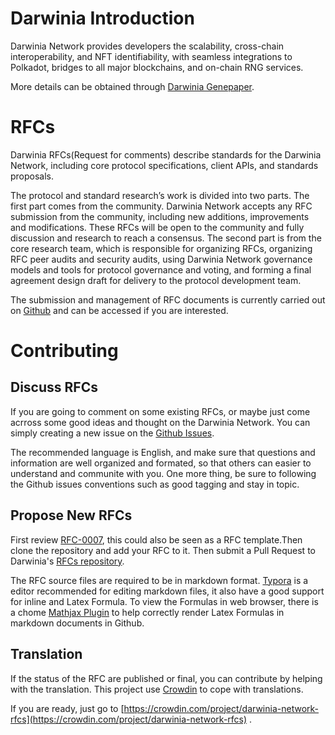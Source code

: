 # Darwinia Introduction
Darwinia Network provides developers the scalability, cross-chain interoperability, and NFT identifiability, with seamless integrations to Polkadot, bridges to all major blockchains, and on-chain RNG services.

More details can be obtained through [Darwinia Genepaper](https://github.com/darwinia-network/rfcs/blob/master/paper/Darwinia_Genepaper_EN.pdf).

# RFCs

Darwinia RFCs(Request for comments) describe standards for the Darwinia Network, including core protocol specifications, client APIs, and standards proposals.

The protocol and standard research’s work is divided into two parts. The first part comes from the community. Darwinia Network accepts any RFC submission from the community, including new additions, improvements and modifications. These RFCs will be open to the community and fully discussion and research to reach a consensus. The second part is from the core research team, which is responsible for organizing RFCs, organizing RFC peer audits and security audits, using Darwinia Network governance models and tools for protocol governance and voting, and forming a final agreement design draft for delivery to the protocol development team.

The submission and management of RFC documents is currently carried out on [Github](https://github.com/darwinia-network/rfcs) and can be accessed if you are interested.

# Contributing

## Discuss RFCs

If you are going to comment on some existing RFCs, or maybe just come acrross some good ideas and thought on the Darwinia Network. You can simply creating a new issue on the [Github Issues](https://github.com/darwinia-network/darwinia/issues).

The recommended language is English, and make sure that questions and information are well organized and formated, so that others can easier to understand and communite with you. One more thing, be sure to following the Github issues conventions such as good tagging and stay in topic.

## Propose New RFCs

First review [RFC-0007](https://github.com/darwinia-network/rfcs/blob/master/RFC/zh_CN/0007-dawinia-token-staking-model.md), this could also be seen as a RFC template.Then clone the repository and add your RFC to it. Then submit a Pull Request to Darwinia's [RFCs repository](https://github.com/darwinia-network/rfcs).

The RFC source files are required to be in markdown format. [Typora](https://typora.io/) is a editor recommended for editing markdown files, it also have a good support for inline and Latex Formula. To view the Formulas in web browser, there is a chome [Mathjax Plugin](https://chrome.google.com/webstore/detail/mathjax-plugin-for-github/ioemnmodlmafdkllaclgeombjnmnbima) to help correctly render Latex Formulas in markdown documents in Github.

## Translation
If the status of the RFC are published or final, you can contribute by helping with the translation. This project use [Crowdin](https://crowdin.com) to cope with translations.

If you are ready, just go to [https://crowdin.com/project/darwinia-network-rfcs](https://crowdin.com/project/darwinia-network-rfcs) .
